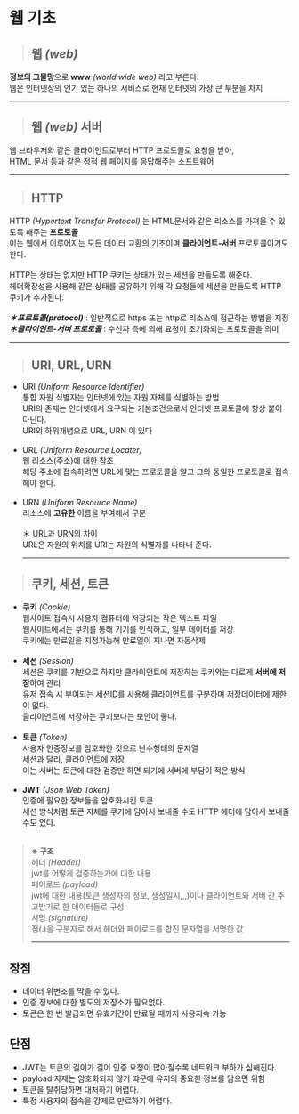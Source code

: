 
# **웹 기초**
>## 웹 *(web)*
**정보의 그물망**으로 **www** *(world wide web)* 라고 부른다.<br>
웹은 인터넷상의 인기 있는 하나의 서비스로 현재 인터넷의 가장 큰 부분을 차지<br><hr>
>## 웹 *(web)* 서버
웹 브라우저와 같은 클라이언트로부터 HTTP 프로토콜로 요청을 받아, <br> 
HTML 문서 등과 같은 정적 웹 페이지를 응답해주는 소프트웨어 <br><hr>
>## HTTP 
HTTP *(Hypertext Transfer Protocol)* 는 HTML문서와 같은 리소스를 가져올 수 있도록 해주는 **프로토콜**<br> 
이는 웹에서 이루어지는 모든 데이터 교환의 기초이며 **클라이언트-서버** 프로토콜이기도 한다.<br><br>
HTTP는 상태는 없지만 HTTP 쿠키는 상태가 있는 세션을 만들도록 해준다.<br>
헤더확장성을 사용해 같은 상태를 공유하기 위해 각 요청들에 세션을 만들도록 HTTP 쿠키가 추가된다.<br><br>
***＊프로토콜(protocol)*** : 일반적으로 https 또는 http로 리소스에 접근하는 방법을 지정<br>
***＊클라이언트-서버 프로토콜*** : 수신자 측에 의해 요청이 초기화되는 프로토콜을 의미<br><hr>
>## URI, URL, URN
- URI *(Uniform Resource Identifier)*<br>
통합 자원 식별자는 인터넷에 있는 자원 자체를 식별하는 방법<br> URI의 존재는 인터넷에서 요구되는 기본조건으로서 인터넷 프로토콜에 항상 붙어 다닌다.<br>
URI의 하위개념으로 URL, URN 이 있다<br><br>
- URL *(Uniform Resource Locater)*<br> 웹 리소스(주소)에 대한 참조<br>
해당 주소에 접속하려면 URL에 맞는 프로토콜을 알고 그와 동일한 프로토콜로 접속해야 한다.<br><br>
- URN *(Uniform Resource Name)*<br>
리소스에 **고유한** 이름을 부여해서 구분<br><br>
＊ URL과 URN의 차이<br>
URL은 자원의 위치를 URI는 자원의 식별자를 나타내 준다.<Br><hr>
>## 쿠키, 세션, 토큰
- **쿠키** *(Cookie)* <br>
웹사이트 접속시 사용자 컴퓨터에 저장되는 작은 텍스트 파일<br>
웹사이트에서는 쿠키를 통해 기기를 인식하고, 일부 데이터를 저장<br>
쿠키에는 만료일을 지정가능해 만료일이 지나면 자동삭제<br><br>
- **세션** *(Session)* <br>
세션은 쿠키를 기반으로 하지만 클라이언트에 저장하는 쿠키와는 다르게 **서버에 저장**하여 관리<br>
유저 접속 시 부여되는 세션ID를 사용해 클라이언트를 구분하며 저장데이터에 제한이 없다.<br>
클라이언트에 저장하는 쿠키보다는 보안이 좋다.<br><br>
- **토큰** *(Token)* <br>
사용자 인증정보를 암호화한 것으로 난수형태의 문자열<br>
세션과 달리, 클라이언트에 저장<br>
이는 서버는 토큰에 대한 검증만 하면 되기에 서버에 부담이 적은 방식<br><br>
- **JWT** *(Json Web Token)* <br>
인증에 필요한 정보들을 암호화시킨 토큰<br>
세션 방식처럼 토큰 자체를 쿠키에 담아서 보내줄 수도 HTTP 헤더에 담아서 보내줄 수도 있다.<br><br>
>**※ 구조**<br>
헤더 *(Header)* <br>
jwt를 어떻게 검증하는가에 대한 내용<br>
페이로드 *(payload)*<br>
jwt에 대한 내용(토큰 생성자의 정보, 생성일시,,,)이나 클라이언트와 서버 간 주고받기로 한 데이터들로 구성<br>
서명 *(signature)* <br>
점(.)을 구분자로 해서 헤더와 페이로드를 합진 문자열을 서명한 값<br><hr>
## 장점<br>
- 데이터 위변조를 막을 수 있다.<br>
- 인증 정보에 대한 별도의 저장소가 필요없다.<br>
- 토큰은 한 번 발급되면 유효기간이 만료될 때까지 사용지속 가능<br>
## 단점<br>
- JWT는 토큰의 길이가 길어 인증 요청이 많아질수록 네트워크 부하가 심해진다.<br>
- payload 자제는 암호화되지 않기 땨문에 유저의 중요한 정보를 담으면 위험<br>
- 토큰을 탈취당하면 대처하기 어렵다.<br>
- 특정 사용자의 접속을 강제로 만료하기 어렵다.<br>












